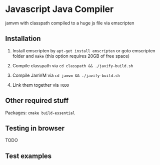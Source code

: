 # Javascript Java Compiler

jamvm with classpath compiled to a huge js file via emscripten

## Installation

1. Install emscripten by `apt-get install emscripten` or goto emscripten folder and `make` (this option requires 20GB of free space)

2. Compile classpath via `cd classpath && ./javify-build.sh`

3. Compile JamVM via `cd jamvm && ./javify-build.sh`

4. Link them together via `TODO`

## Other required stuff

Packages: `cmake build-essential`

## Testing in browser

TODO

## Test examples
